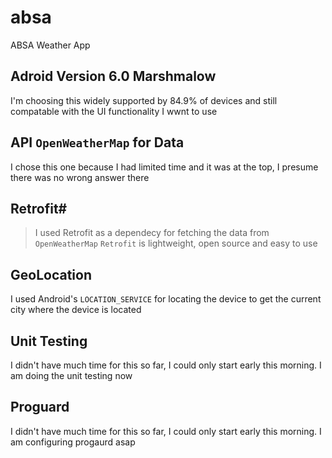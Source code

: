 # absa
ABSA Weather App

## Adroid Version 6.0 Marshmalow
I'm choosing this widely supported by 84.9% of devices and still compatable with the UI functionality I wwnt to use

## API `OpenWeatherMap` for Data
I chose this one because I had limited time and it was at the top, I presume there was no wrong answer there

## Retrofit#
> I used Retrofit as a dependecy for fetching the data from `OpenWeatherMap`
`Retrofit` is lightweight, open source and easy to use

## GeoLocation 
I used Android's `LOCATION_SERVICE` for locating the device to get the current city where the device is located

## Unit Testing
I didn't have much time for this so far, I could only start early this morning. I am doing the unit testing now

## Proguard
I didn't have much time for this so far, I could only start early this morning. I am configuring progaurd asap
